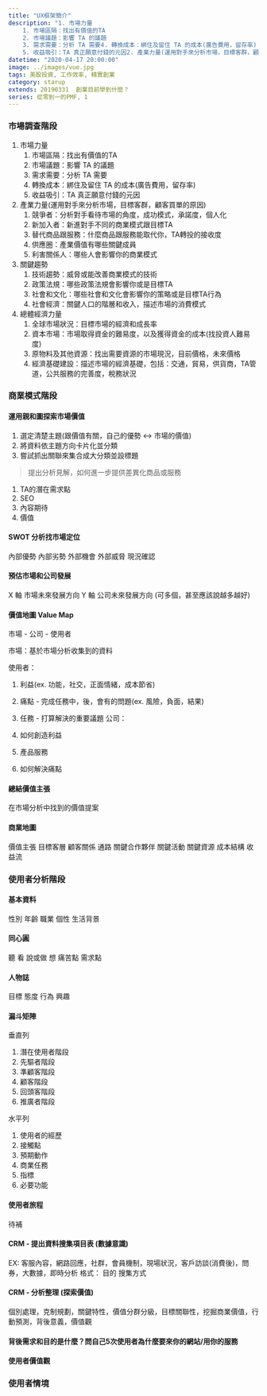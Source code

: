```yaml
---
title: "UX框架簡介"
description: "1. 市場力量
	1. 市場區隔：找出有價值的TA
	2. 市場議題：影響 TA 的議題
	3. 需求需要：分析 TA 需要4. 轉換成本：綁住及留住 TA 的成本(廣告費用，留存率)
	5. 收益吸引：TA 真正願意付錢的元因2. 產業力量(運用對手來分析市場，目標客群，顧客買單的原因)"
datetime: "2020-04-17 20:00:00"
image: ../images/vue.jpg
tags: 美股投資, 工作效率, 精實創業
category: starup
extends: 20190331  創業目前學到什麼？
series: 從零到一的PMF, 1
---
```


### 市場調查階段
1. 市場力量
	1. 市場區隔：找出有價值的TA
	2. 市場議題：影響 TA 的議題
	3. 需求需要：分析 TA 需要
	4. 轉換成本：綁住及留住 TA 的成本(廣告費用，留存率)
	5. 收益吸引：TA 真正願意付錢的元因
2. 產業力量(運用對手來分析市場，目標客群，顧客買單的原因)
	1. 競爭者：分析對手看待市場的角度，成功模式，承諾度，個人化
	2. 新加入者：新進對手不同的商業模式跟目標TA
	3. 替代商品跟服務：什麼商品跟服務能取代你，TA轉投的接收度
	4. 供應圈：產業價值有哪些關鍵成員
	5. 利害關係人：哪些人會影響你的商業模式
3. 關鍵趨勢
	1. 技術趨勢：威脅或能改善商業模式的技術
	2. 政策法規：哪些政策法規會影響你或是目標TA
	3. 社會和文化：哪些社會和文化會影響你的策略或是目標TA行為
	4. 社會經濟：關鍵人口的階層和收入，描述市場的消費模式
4. 總體經濟力量
	1. 全球市場狀況：目標市場的經濟和成長率
	2. 資本市場：市場取得資金的難易度，以及獲得資金的成本(找投資人難易度)
	3. 原物料及其他資源：找出需要資源的市場現況，目前價格，未來價格
	4. 經濟基礎建設：描述市場的經濟基礎，包括：交通，貿易，供貨商，TA管道，公共服務的完善度，稅務狀況

### 商業模式階段
#### 運用親和圖探索市場價值

1. 選定清楚主題(跟價值有關，自己的優勢 <-> 市場的價值)
2. 將資料依主題方向卡片化並分類
3. 嘗試抓出關聯來集合成大分類並設標題

> 提出分析見解，如何進一步提供差異化商品或服務

1. TA的潛在需求點
2. SEO
3. 內容期待
4. 價值

#### SWOT 分析找市場定位
內部優勢
內部劣勢
外部機會
外部威脅
現況確認

#### 預估市場和公司發展
X 軸 市場未來發展方向
Y 軸 公司未來發展方向
(可多個，甚至應該說越多越好)

#### 價值地圖 Value Map
市場 - 公司 - 使用者

市場：基於市場分析收集到的資料

使用者：

1. 利益(ex. 功能，社交，正面情緒，成本節省)
2. 痛點 - 完成任務中，後，會有的問題(ex. 風險，負面，結果)
3. 任務 - 打算解決的重要議題
公司：

1. 如何創造利益
2. 產品服務
3. 如何解決痛點

#### 總結價值主張
在市場分析中找到的價值提案

#### 商業地圖
價值主張
目標客層
顧客關係
通路
關鍵合作夥伴
關鍵活動
關鍵資源
成本結構
收益流

### 使用者分析階段
#### 基本資料
性別
年齡
職業
個性
生活背景
#### 同心圓
聽
看
說或做
想
痛苦點
需求點

#### 人物誌
目標
態度
行為
興趣

#### 漏斗矩陣
垂直列

1. 潛在使用者階段
2. 先驅者階段
3. 準顧客階段
4. 顧客階段
5. 回頭客階段
6. 推廣者階段

水平列

1. 使用者的經歷
2. 接觸點
3. 預期動作
4. 商業任務
5. 指標
6. 必要功能

#### 使用者旅程

待補

#### CRM  - 提出資料搜集項目表 (數據意識)
EX:
客服內容，網路回應，社群，會員機制，現場狀況，客戶訪談(消費後)，問券，大數據，即時分析
格式：
目的  搜集方式

#### CRM - 分析整理 (探索價值)
個別處理，克制規劃，關鍵特性，價值分群分級，目標關聯性，挖掘商業價值，行動預測，背後意義，價值觀

#### 背後需求和目的是什麼？問自己5次使用者為什麼要來你的網站/用你的服務

#### 使用者價值觀

### 使用者情境